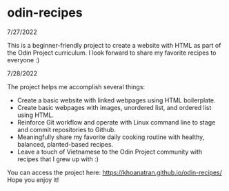 # odin-recipes

7/27/2022

This is a beginner-friendly project to create a website with HTML as part of the Odin Project curriculum.
I look forward to share my favorite recipes to everyone :)

7/28/2022

The project helps me accomplish several things:
- Create a basic website with linked webpages using HTML boilerplate.
- Create basic webpages with images, unordered list, and ordered list using HTML.
- Reinforce Git workflow and operate with Linux command line to stage and commit repositories to Github.
- Meaningfully share my favorite daily cooking routine with healthy, balanced, planted-based recipes.
- Leave a touch of Vietnamese to the Odin Project community with recipes that I grew up with :) 

You can access the project here: https://khoanatran.github.io/odin-recipes/
Hope you enjoy it!
